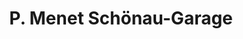 ---
title: "P. Menet Schönau-Garage"
url: /urnaesch/p-menet-schoenau-garage/
shop: Autowerkstatt
---